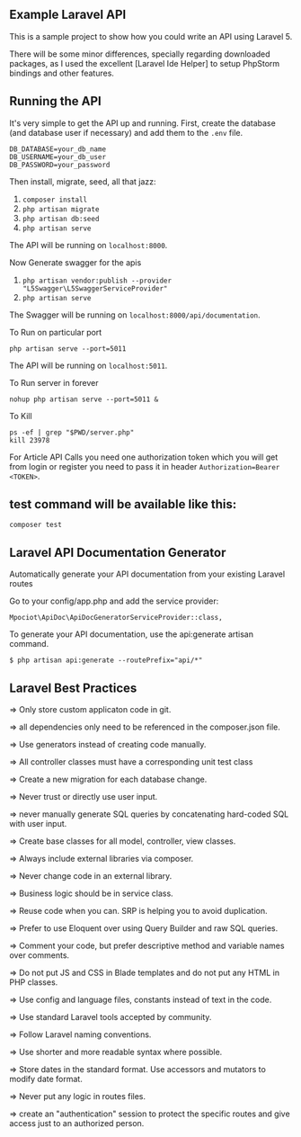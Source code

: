 ## Example Laravel API

 This is a sample project to show how you could write an API using Laravel 5.

 There will be some minor differences, specially regarding downloaded packages, as I used the
 excellent [Laravel Ide Helper] to setup
 PhpStorm bindings and other features.

## Running the API

It's very simple to get the API up and running. First, create the database (and database
user if necessary) and add them to the `.env` file.

```
DB_DATABASE=your_db_name
DB_USERNAME=your_db_user
DB_PASSWORD=your_password
```

Then install, migrate, seed, all that jazz:

1. `composer install`
2. `php artisan migrate`
3. `php artisan db:seed`
4. `php artisan serve`

The API will be running on `localhost:8000`.

Now Generate swagger for the apis

1. `php artisan vendor:publish --provider "L5Swagger\L5SwaggerServiceProvider"`
2. `php artisan serve`

The Swagger will be running on `localhost:8000/api/documentation`.

To Run on particular port 

`php artisan serve --port=5011`

The API will be running on `localhost:5011`.

To Run server in forever

`nohup php artisan serve --port=5011 &`

To Kill 

```
ps -ef | grep "$PWD/server.php"
kill 23978
```

For Article API Calls you need one authorization token which you will get from login or register you need to pass it in header `Authorization=Bearer <TOKEN>`.

## test command will be available like this:
`composer test`

## Laravel API Documentation Generator
Automatically generate your API documentation from your existing Laravel routes

Go to your config/app.php and add the service provider:

`Mpociot\ApiDoc\ApiDocGeneratorServiceProvider::class,`

To generate your API documentation, use the api:generate artisan command.

`$ php artisan api:generate --routePrefix="api/*"`



## Laravel Best Practices

=>	Only store custom applicaton code in git.

=>	all dependencies only need to be referenced in the composer.json file.

=>	Use generators instead of creating code manually.

=>	All controller classes must have a corresponding unit test class

=>	Create a new migration for each database change.

=>	Never trust or directly use user input.

=>	never manually generate SQL queries by concatenating hard-coded SQL with user input. 

=>	Create base classes for all model, controller, view classes.

=>	Always include external libraries via composer. 

=>	Never change code in an external library.

=>	Business logic should be in service class.

=>	Reuse code when you can. SRP is helping you to avoid duplication.

=>	Prefer to use Eloquent over using Query Builder and raw SQL queries.

=>	Comment your code, but prefer descriptive method and variable names over comments.

=>	Do not put JS and CSS in Blade templates and do not put any HTML in PHP classes.

=>	Use config and language files, constants instead of text in the code.

=>	Use standard Laravel tools accepted by community.

=>	Follow Laravel naming conventions.

=>	Use shorter and more readable syntax where possible.

=>	Store dates in the standard format. Use accessors and mutators to modify date format.

=>	Never put any logic in routes files.

=> create an "authentication" session to protect the specific routes and give access just to an authorized person.